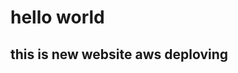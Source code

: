 <html>
  <head>
    <title> hello world program </title>
  </head>
  <body>
    <h1> hello world </h1>
    <h2> this is new website aws deploving </h2>
  </body>
</html>
